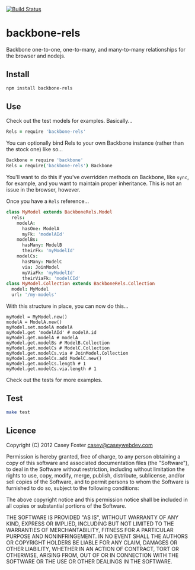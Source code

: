 [![Build Status](https://secure.travis-ci.org/caseywebdev/backbone-rels.png)](http://travis-ci.org/caseywebdev/backbone-rels)

backbone-rels
===

Backbone one-to-one, one-to-many, and many-to-many relationships for the browser and nodejs.

Install
-------

```bash
npm install backbone-rels
```

Use
---

Check out the test models for examples. Basically...

```coffee
Rels = require 'backbone-rels'
```

You can optionally bind Rels to your own Backbone instance (rather than the
stock one) like so...

```coffee
Backbone = require 'backbone'
Rels = require('backbone-rels') Backbone
```

You'll want to do this if you've overridden methods on Backbone, like `sync`,
for example, and you want to maintain proper inheritance. This is not an issue
in the browser, however.

Once you have a `Rels` reference...

```coffee
class MyModel extends BackboneRels.Model
  rels:
    modelA:
      hasOne: ModelA
      myFk: 'modelAId'
    modelBs:
      hasMany: ModelB
      theirFk: 'myModelId'
    modelCs:
      hasMany: ModelC
      via: JoinModel
      myViaFk: 'myModelId'
      theirViaFk: 'modelCId'
class MyModel.Collection extends BackboneRels.Collection
  model: MyModel
  url: '/my-models'
```

With this structure in place, you can now do this...

```
myModel = MyModel.new()
modelA = ModelA.new()
myModel.set.modelA modelA
myModel.get 'modelAId' # modelA.id
myModel.get.modelA # modelA
myModel.get.modelBs # ModelB.Collection
myModel.get.modelCs # ModelC.Collection
myModel.get.modelCs.via # JoinModel.Collection
myModel.get.modelCs.add ModelC.new()
myModel.get.modelCs.length # 1
myModel.get.modelCs.via.length # 1
```

Check out the tests for more examples.

Test
----

```bash
make test
```

Licence
-------

Copyright (C) 2012 Casey Foster <casey@caseywebdev.com>

Permission is hereby granted, free of charge, to any person obtaining a copy
of this software and associated documentation files (the "Software"), to deal
in the Software without restriction, including without limitation the rights
to use, copy, modify, merge, publish, distribute, sublicense, and/or sell
copies of the Software, and to permit persons to whom the Software is
furnished to do so, subject to the following conditions:

The above copyright notice and this permission notice shall be included in all
copies or substantial portions of the Software.

THE SOFTWARE IS PROVIDED "AS IS", WITHOUT WARRANTY OF ANY KIND, EXPRESS OR
IMPLIED, INCLUDING BUT NOT LIMITED TO THE WARRANTIES OF MERCHANTABILITY,
FITNESS FOR A PARTICULAR PURPOSE AND NONINFRINGEMENT. IN NO EVENT SHALL THE
AUTHORS OR COPYRIGHT HOLDERS BE LIABLE FOR ANY CLAIM, DAMAGES OR OTHER
LIABILITY, WHETHER IN AN ACTION OF CONTRACT, TORT OR OTHERWISE, ARISING FROM,
OUT OF OR IN CONNECTION WITH THE SOFTWARE OR THE USE OR OTHER DEALINGS IN THE
SOFTWARE.
